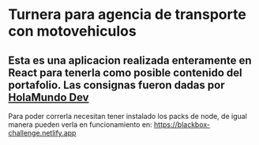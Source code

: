 # Turnera para agencia de transporte con motovehiculos

## Esta es una aplicacion realizada enteramente en React para tenerla como posible contenido del portafolio. Las consignas fueron dadas por [HolaMundo Dev](https://www.youtube.com/watch?v=aouDQ8caJYg)

Para poder correrla necesitan tener instalado los packs de node, de igual manera pueden verla en funcionamiento en: https://blackbox-challenge.netlify.app
